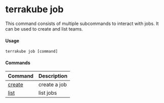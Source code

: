 # terrakube job

This command consists of multiple subcommands to interact with jobs. It can be used to create and list teams.

#### Usage

```
terrakube job [command]
```

#### Commands

| Command                                    | Description  |
| ------------------------------------------ | ------------ |
| [create](../terrakube-team/team-create.md) | create a job |
| [list](../terrakube-team/team-list.md)     | list jobs    |

####

